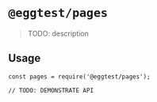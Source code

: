 # `@eggtest/pages`

> TODO: description

## Usage

```
const pages = require('@eggtest/pages');

// TODO: DEMONSTRATE API
```
